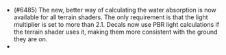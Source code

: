 - (#6485) The new, better way of calculating the water absorption is now available for all terrain shaders. The only requirement is that the light multiplier is set to more than 2.1. Decals now use PBR light calculations if the terrain shader uses it, making them more consistent with the ground they are on.
- 